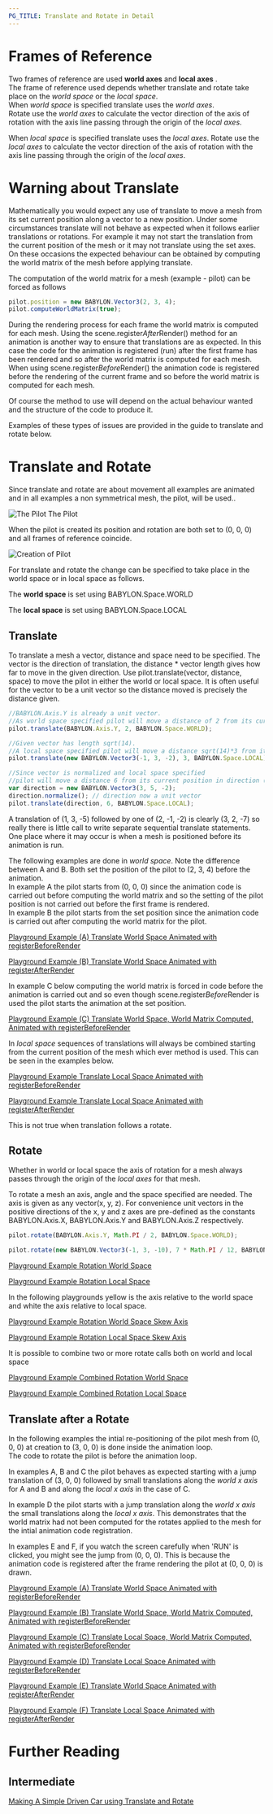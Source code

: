 ```yaml
---
PG_TITLE: Translate and Rotate in Detail
---
```


# Frames of Reference

Two frames of reference are used **world axes** and **local axes** .  
The frame of reference used depends whether translate and rotate take place on the *world space* or the *local space*.  
When *world space* is specified translate uses the *world axes*.  
Rotate use the *world axes* to calculate the vector direction of the axis of rotation with the axis line passing through the origin of the *local axes*. 

When *local space* is specified translate uses the *local axes*. 
Rotate use the *local axes*  to calculate the vector direction of the axis of rotation with the axis line passing through the origin of the *local axes*. 

# Warning about Translate

Mathematically you would expect any use of translate to move a mesh from its set current position along a vector to a new position. 
Under some circumstances translate will not behave as expected when it follows earlier translations or rotations. For example it may not start the 
translation from the current position of the mesh or it may not translate using the set axes. On these occasions the expected behaviour 
can be obtained by computing the world matrix of the mesh before applying translate. 

The computation of the world matrix for a mesh (example - pilot) can be forced as follows 
```javascript
pilot.position = new BABYLON.Vector3(2, 3, 4);
pilot.computeWorldMatrix(true);
```

During the rendering process for each frame the world matrix is computed for each mesh. Using the scene.register*After*Render() method for an animation is another way to ensure 
that translations are as expected. In this case the code for the animation is registered (run) after the first frame has been rendered and so after the world matrix is computed 
for each mesh. When using scene.register*Before*Render() the animation code is registered before the rendering of the current frame 
and so before the world matrix is computed for each mesh.

Of course the method to use will depend on the actual behaviour wanted and the structure of the code to produce it. 

Examples of these types of issues are provided in the guide to translate and rotate below.

# Translate and Rotate

Since translate and rotate are about movement all examples are animated and in all examples a non symmetrical mesh, the pilot, will be used.. 

![The Pilot](/img/pilot.jpg)
The Pilot

When the pilot is created its position and rotation are both set to (0, 0, 0) and all frames of reference 
coincide.

![Creation of Pilot](/img/pilot1.jpg)

For translate and rotate the change can be specified to take place in the world space or in local space as follows. 

The **world space** is set using BABYLON.Space.WORLD

The **local space** is set using BABYLON.Space.LOCAL

## Translate 

To translate a mesh a vector, distance and space need to be specified. The vector is the direction of translation, the distance * vector length gives how far to move in the given direction. 
Use pilot.translate(vector, distance, space) to move the pilot in either the world or local space. 
It is often useful for the vector to be a unit vector so the distance moved is precisely the distance given.

```javascript
//BABYLON.Axis.Y is already a unit vector. 
//As world space specified pilot will move a distance of 2 from its current position in the direction (0, 1, 0).
pilot.translate(BABYLON.Axis.Y, 2, BABYLON.Space.WORLD);

//Given vector has length sqrt(14). 
//A local space specified pilot will move a distance sqrt(14)*3 from its current position in direction (-1, 3, -2)
pilot.translate(new BABYLON.Vector3(-1, 3, -2), 3, BABYLON.Space.LOCAL);

//Since vector is normalized and local space specified 
//pilot will move a distance 6 from its current position in direction (3, 5, -2)
var direction = new BABYLON.Vector3(3, 5, -2);
direction.normalize(); // direction now a unit vector
pilot.translate(direction, 6, BABYLON.Space.LOCAL);
```

A translation of (1, 3, -5) followed by one of (2, -1, -2) is clearly (3, 2, -7) so really there is little call to write separate 
sequential translate statements. One place where it may occur is when a mesh is positioned before its animation is run. 

The following examples are done in *world space*. Note the difference between A and B. Both set the position of the pilot to (2, 3, 4) before the animation.  
In example A the pilot starts from (0, 0, 0) since the animation code is carried out before computing the world matrix and so the setting of the 
pilot position is not carried out before the first frame is rendered.  
In example B the pilot starts from the set position since the animation code is carried out after computing the world matrix for the pilot.

[Playground Example (A) Translate World Space Animated with registerBeforeRender](http://www.babylonjs-playground.com/#1ZMJQV#13)

[Playground Example (B) Translate World Space Animated with registerAfterRender](http://www.babylonjs-playground.com/#1ZMJQV#14)


In example C below computing the world matrix is forced in code before the animation is carried out and so even though scene.register*Before*Render is used 
the pilot starts the animation at the set position.

[Playground Example (C) Translate World Space, World Matrix Computed, Animated with registerBeforeRender ](http://www.babylonjs-playground.com/#1ZMJQV#15)

In *local space* sequences of translations will always be combined starting from the current position of the mesh which ever method is used. 
This can be seen in the examples below.

[Playground Example Translate Local Space Animated with registerBeforeRender](http://www.babylonjs-playground.com/#1ZMJQV#16)

[Playground Example Translate Local Space Animated with registerAfterRender](http://www.babylonjs-playground.com/#1ZMJQV#28)

This is not true when translation follows a rotate.

## Rotate

Whether in world or local space the axis of rotation for a mesh always passes through the origin of the *local axes* for that mesh.

To rotate a mesh an axis, angle and the space specified are needed. The axis is given as any vector(x, y, z). 
For convenience unit vectors in the positive directions of the x, y and z axes are pre-defined as the constants BABYLON.Axis.X, BABYLON.Axis.Y and BABYLON.Axis.Z respectively.

```javascript
pilot.rotate(BABYLON.Axis.Y, Math.PI / 2, BABYLON.Space.WORLD);

pilot.rotate(new BABYLON.Vector3(-1, 3, -10), 7 * Math.PI / 12, BABYLON.Space.LOCAL);
```

[Playground Example Rotation World Space](http://www.babylonjs-playground.com/#1ZMJQV#4)

[Playground Example Rotation Local Space](http://www.babylonjs-playground.com/#1ZMJQV#7)

In the following playgrounds yellow is the axis relative to the world space and white 
the axis relative to local space.

[Playground Example Rotation World Space Skew Axis](http://www.babylonjs-playground.com/#1ZMJQV#9)

[Playground Example Rotation Local Space Skew Axis](http://www.babylonjs-playground.com/#1ZMJQV#10)

It is possible to combine two or more rotate calls both on world and local space

[Playground Example Combined Rotation World Space](http://www.babylonjs-playground.com/#1ZMJQV#11)

[Playground Example Combined Rotation Local Space](http://www.babylonjs-playground.com/#1ZMJQV#12)


## Translate after a Rotate

In the following examples the intial re-positioning of the pilot mesh from (0, 0, 0) at creation to (3, 0, 0) is 
done inside the animation loop.   
The code to rotate the pilot is before the animation loop. 

In examples A, B and C the pilot behaves as expected starting with a jump translation of (3, 0, 0) followed by small translations 
along the *world x axis* for A and B and along the *local x axis* in the case of C.

In example D the pilot starts with a jump translation along the *world x axis* the small translations along the *local x axis*. 
This demonstrates that the world matrix had not been computed for the rotates applied to the mesh for the intial animation code registration. 

In examples E and F, if you watch the screen carefully when 'RUN' is clicked, you might see the jump from (0, 0, 0). 
This is because the animation code is registered after the frame rendering the pilot at (0, 0, 0) is drawn.

[Playground Example (A) Translate World Space Animated with registerBeforeRender](http://www.babylonjs-playground.com/#1ZMJQV#29)

[Playground Example (B) Translate World Space, World Matrix Computed, Animated with registerBeforeRender ](http://www.babylonjs-playground.com/#1ZMJQV#31)

[Playground Example (C) Translate Local Space, World Matrix Computed, Animated with registerBeforeRender ](http://www.babylonjs-playground.com/#1ZMJQV#32)

[Playground Example (D) Translate Local Space Animated with registerBeforeRender](http://www.babylonjs-playground.com/#1ZMJQV#33)

[Playground Example (E) Translate World Space Animated with registerAfterRender](http://www.babylonjs-playground.com/#1ZMJQV#34)

[Playground Example (F) Translate Local Space Animated with registerAfterRender](http://www.babylonjs-playground.com/#1ZMJQV#35)

# Further Reading

## Intermediate
[Making A Simple Driven Car using Translate and Rotate](/advanced/gamelets/Car.html)